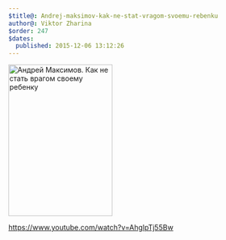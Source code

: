 ```yaml
---
$title@: Andrej-maksimov-kak-ne-stat-vragom-svoemu-rebenku
author@: Viktor Zharina
$order: 247
$dates:
  published: 2015-12-06 13:12:26
---
```

<img src="http://viktor.zharina.info/wp-content/uploads/2015/12/1007135991-206x300.jpg" alt="Андрей Максимов. Как не стать врагом своему ребенку" width="206" height="300" class="aligncenter size-medium wp-image-1989" />

https://www.youtube.com/watch?v=AhglpTj55Bw